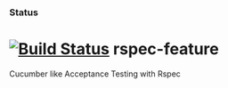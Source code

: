 ### Status
[![Build Status](https://api.travis-ci.org/codehackerr/rspec-feature.png)](https://api.travis-ci.org/codehackerr/rspec-feature.png)
rspec-feature
=============

Cucumber like Acceptance Testing with Rspec
